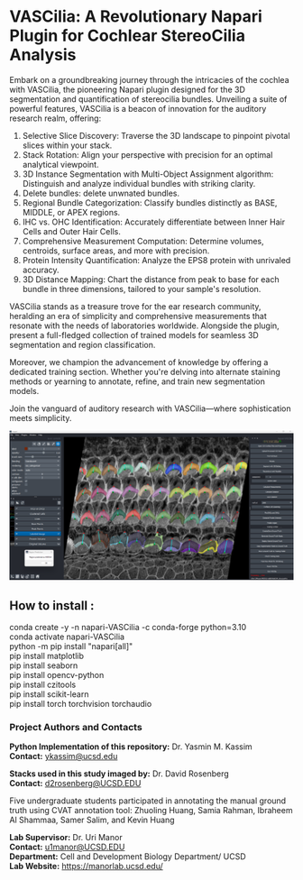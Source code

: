 # VASCilia: A Revolutionary Napari Plugin for Cochlear StereoCilia Analysis
 
 Embark on a groundbreaking journey through the intricacies of the cochlea with VASCilia, the pioneering Napari plugin designed for the 3D segmentation and quantification of stereocilia bundles. Unveiling a suite of powerful features, VASCilia is a beacon of innovation for the auditory research realm, offering:

1. Selective Slice Discovery: Traverse the 3D landscape to pinpoint pivotal slices within your stack.
2. Stack Rotation: Align your perspective with precision for an optimal analytical viewpoint.
3. 3D Instance Segmentation with Multi-Object Assignment algorithm: Distinguish and analyze individual bundles with striking clarity.
4. Delete bundles: delete unwnated bundles.
6. Regional Bundle Categorization: Classify bundles distinctly as BASE, MIDDLE, or APEX regions.
7. IHC vs. OHC Identification: Accurately differentiate between Inner Hair Cells and Outer Hair Cells.
8. Comprehensive Measurement Computation: Determine volumes, centroids, surface areas, and more with precision.
9. Protein Intensity Quantification: Analyze the EPS8 protein with unrivaled accuracy.
10. 3D Distance Mapping: Chart the distance from peak to base for each bundle in three dimensions, tailored to your sample's resolution.

VASCilia stands as a treasure trove for the ear research community, heralding an era of simplicity and comprehensive measurements that resonate with the needs of laboratories worldwide. Alongside the plugin,  present a full-fledged collection of trained models for seamless 3D segmentation and region classification.

Moreover, we champion the advancement of knowledge by offering a dedicated training section. Whether you're delving into alternate staining methods or yearning to annotate, refine, and train new segmentation models.

Join the vanguard of auditory research with VASCilia—where sophistication meets simplicity.

![Pipeline Diagram](images/VASCilia.png)


## How to install :  

conda create -y -n napari-VASCilia -c conda-forge python=3.10  
conda activate napari-VASCilia  
python -m pip install "napari[all]"  
pip install matplotlib  
pip install seaborn  
pip install opencv-python  
pip install czitools  
pip install scikit-learn  
pip install torch torchvision torchaudio  

### Project Authors and Contacts

**Python Implementation of this repository:** Dr. Yasmin M. Kassim    
**Contact:** ykassim@ucsd.edu

**Stacks used in this study imaged by:** Dr. David Rosenberg   
**Contact:** d2rosenberg@UCSD.EDU

Five undergraduate students participated in annotating the manual ground truth using CVAT annotation tool: Zhuoling Huang, Samia Rahman, Ibraheem Al Shammaa, Samer Salim, and Kevin Huang 

**Lab Supervisor:** Dr. Uri Manor   
**Contact:** u1manor@UCSD.EDU  
**Department:** Cell and Development Biology Department/ UCSD  
**Lab Website:** https://manorlab.ucsd.edu/




